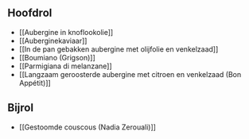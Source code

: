 ## Hoofdrol
- [[Aubergine in knoflookolie]]
- [[Auberginekaviaar]]
- [[In de pan gebakken aubergine met olijfolie en venkelzaad]]
- [[Boumiano (Grigson)]]
- [[Parmigiana di melanzane]]
- [[Langzaam geroosterde aubergine met citroen en venkelzaad (Bon Appétit)]]

## Bijrol
- [[Gestoomde couscous (Nadia Zerouali)]]
